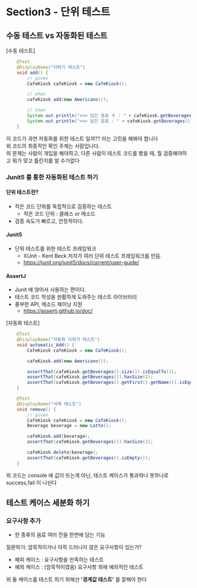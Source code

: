 # Section3  - 단위 테스트
## 수동 테스트 vs 자동화된 테스트
[수동 테스트]
```java
	@Test
	@DisplayName("더하기 테스트")
	void add() {
	    // given
		CafeKiosk cafeKiosk = new CafeKiosk();

		// when
		cafeKiosk.add(new Americano());

		// then
		System.out.println(">>> 담긴 음료 수 : " + cafeKiosk.getBeverages().size());
		System.out.println(">>> 담긴 음료 : " + cafeKiosk.getBeverages().getLast().getName());
	}
```

이 코드가 과연 자동화를 위한 테스트 일까?? 라는 고민을 해봐야 합니다 <br>
위 코드의 최종적인 확인 주체는 사람입니다. <br>
위 문제는 사람이 개입을 해야하고, 다른 사람이 테스트 코드를 봤을 때, 뭘 검증해야하고 뭐가 맞고 틀린지를 알 수가없다 <br>

### Junit5 를 통한 자동화된 테스트 하기
#### 단위 테스트란?
- 작은 코드 단위를 독립적으로 검증하는 테스트
  - 작은 코드 단위 : 클래스 or 메소드
- 검증 속도가 빠르고, 안정적이다.

#### Junit5 
- 단위 테스트를 위한 테스트 프레임워크
  - XUnit - Kent Beck 저자가 여러 단위 테스트 프레임워크를 만듬.
  - https://junit.org/junit5/docs/current/user-guide/

#### AssertJ
- Junit 에 얹어서 사용하는 편이다.
- 테스트 코드 작성을 원활하게 도와주는 테스트 라이브러리
- 풍부한 API, 메소드 체이닝 지원
  - https://assertj.github.io/doc/

[자동화 테스트]
```java
	@Test
	@DisplayName("자동화 더하기 테스트")
	void automatic_Add() {
		CafeKiosk cafeKiosk = new CafeKiosk();

		cafeKiosk.add(new Americano());

		assertThat(cafeKiosk.getBeverages().size()).isEqualTo(1);
		assertThat(cafeKiosk.getBeverages()).hasSize(1);
		assertThat(cafeKiosk.getBeverages().getFirst().getName()).isEqualTo("아메리카노");
	}

	@Test
	@DisplayName("삭제 테스트")
	void remove() {
	    // given
		CafeKiosk cafeKiosk = new CafeKiosk();
		Beverage beverage = new Latte();

		cafeKiosk.add(beverage);
		assertThat(cafeKiosk.getBeverages()).hasSize(1);

		cafeKiosk.delete(beverage);
		assertThat(cafeKiosk.getBeverages().isEmpty());
	}
```

위 코드는 console 에 값이 뜨는게 아닌, 테스트 케이스가 통과하나 못하나로 success,fail 이 나뉜다 <br>

## 테스트 케이스 세분화 하기
### 요구사항 추가
- 한 종류의 음료 여러 잔을 한번에 담는 기능

질문하기: 암묵적이거나 아직 드러나지 않은 요구사항이 있는가? <br>

- 해피 케이스 : 요구사항을 만족하는 테스트
- 예외 케이스 : (암묵적이였음) 요구사항 외에 예외적인 테스트

위 둘 케이스를 테스트 하기 위해선 **'경계값 테스트'** 를 잘해야 한다 <br>

























